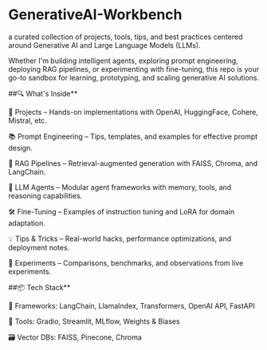 # GenerativeAI-Workbench
a curated collection of projects, tools, tips, and best practices centered around Generative AI and Large Language Models (LLMs).

Whether I'm building intelligent agents, exploring prompt engineering, deploying RAG pipelines, or experimenting with fine-tuning, this repo is your go-to sandbox for learning, prototyping, and scaling generative AI solutions.


   
##🔍 What's Inside**
 
 
📁 Projects – Hands-on implementations with OpenAI, HuggingFace, Cohere, Mistral, etc.

📚 Prompt Engineering – Tips, templates, and examples for effective prompt design.

🔄 RAG Pipelines – Retrieval-augmented generation with FAISS, Chroma, and LangChain.

🧠 LLM Agents – Modular agent frameworks with memory, tools, and reasoning capabilities.

🛠️ Fine-Tuning – Examples of instruction tuning and LoRA for domain adaptation.

💡 Tips & Tricks – Real-world hacks, performance optimizations, and deployment notes.

🧪 Experiments – Comparisons, benchmarks, and observations from live experiments.
 
 
 
##📦 Tech Stack**
 
 
🧱 Frameworks: LangChain, LlamaIndex, Transformers, OpenAI API, FastAPI

🧰 Tools: Gradio, Streamlit, MLflow, Weights & Biases

🗃️ Vector DBs: FAISS, Pinecone, Chroma
